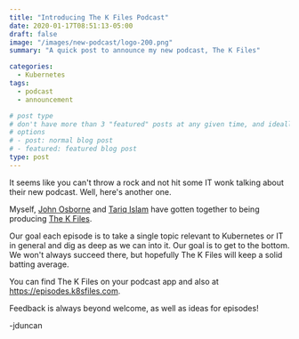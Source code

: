 ```yaml
---
title: "Introducing The K Files Podcast"
date: 2020-01-17T08:51:13-05:00
draft: false
image: "/images/new-podcast/logo-200.png"
summary: "A quick post to announce my new podcast, The K Files"

categories: 
  - Kubernetes
tags:
  - podcast
  - announcement

# post type
# don't have more than 3 "featured" posts at any given time, and ideally keep 3 going for symmetry"
# options 
# - post: normal blog post
# - featured: featured blog post 
type: post
---
```


It seems like you can't throw a rock and not hit some IT wonk talking about their new podcast. Well, here's another one. 

Myself, [John Osborne](https://www.linkedin.com/in/johnfosborneiii/) and [Tariq Islam](https://www.linkedin.com/in/tariqmislam/) have gotten together to being producing [The K Files](https://kfiles.com). 

Our goal each episode is to take a single topic relevant to Kubernetes or IT in general and dig as deep as we can into it. Our goal is to get to the bottom. We won't always succeed there, but hopefully The K Files will keep a solid batting average. 

You can find The K Files on your podcast app and also at https://episodes.k8sfiles.com. 

Feedback is always beyond welcome, as well as ideas for episodes!

-jduncan


